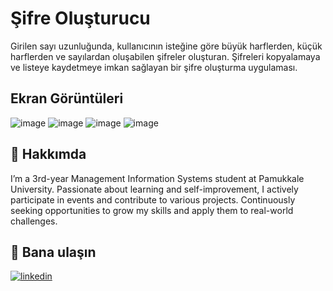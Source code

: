 # Şifre Oluşturucu

Girilen sayı uzunluğunda, kullanıcının isteğine göre büyük harflerden, küçük harflerden ve sayılardan oluşabilen şifreler oluşturan. Şifreleri kopyalamaya ve listeye kaydetmeye imkan sağlayan bir şifre oluşturma uygulaması.

## Ekran Görüntüleri
  
![image](https://github.com/user-attachments/assets/9e1e05b4-00f8-4b5e-bf27-72ff60c3fe1c) ![image](https://github.com/user-attachments/assets/680f145d-d0b3-4c99-8296-9b949b8df09b) ![image](https://github.com/user-attachments/assets/d01af59e-ac64-49e1-ad47-e929ae9fda06) ![image](https://github.com/user-attachments/assets/27061f3c-1aef-436a-8c1c-65a15f98587d)





## 🚀 Hakkımda
I’m a 3rd-year Management Information Systems student at Pamukkale University. Passionate about learning and self-improvement, I actively participate in events and contribute to various projects. Continuously seeking opportunities to grow my skills and apply them to real-world challenges.  
  
  

## 🔗 Bana ulaşın
[![linkedin](https://img.shields.io/badge/linkedin-0A66C2?style=for-the-badge&logo=linkedin&logoColor=white)](https://www.linkedin.com/in/mustafatumsek)


